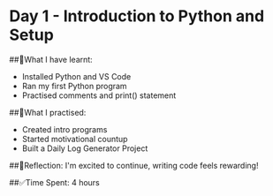 # Day 1 - Introduction to Python and Setup

##🧠What I have learnt:

- Installed Python and VS Code
- Ran my first Python program
- Practised comments and print() statement

##🔧What I practised:

- Created intro programs
- Started motivational countup
- Built a Daily Log Generator Project

##🤔Reflection:
I'm excited to continue, writing code feels rewarding!

##✅Time Spent:
4 hours